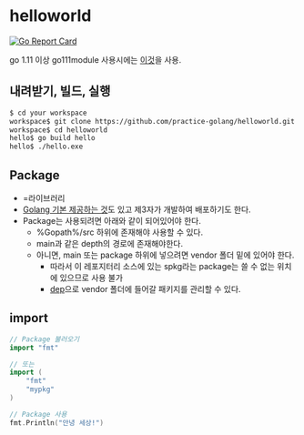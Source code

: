 # helloworld
[![Go Report Card](https://goreportcard.com/badge/github.com/practice-golang/helloworld)](https://goreportcard.com/report/github.com/practice-golang/helloworld)  

go 1.11 이상 go111module 사용시에는 [이것](https://github.com/practice-golang/go111module-localpkg)을 사용.

## 내려받기, 빌드, 실행
```sh
$ cd your workspace
workspace$ git clone https://github.com/practice-golang/helloworld.git
workspace$ cd helloworld
hello$ go build hello
hello$ ./hello.exe
```

## Package
* =라이브러리
* [Golang 기본 제공하는 것](https://golang.org/pkg/)도 있고 제3자가 개발하여 배포하기도 한다.
* Package는 사용되려면 아래와 같이 되어있어야 한다.
  * %Gopath%/src 하위에 존재해야 사용할 수 있다.
  * main과 같은 depth의 경로에 존재해야한다.
  * 아니면, main 또는 package 하위에 넣으려면 vendor 폴더 밑에 있어야 한다.
    * 따라서 이 레포지터리 소스에 있는 spkg라는 package는 쓸 수 없는 위치에 있으므로 사용 불가
    * [dep](https://github.com/golang/dep)으로 vendor 폴더에 들어갈 패키지를 관리할 수 있다.

## import
```go
// Package 불러오기
import "fmt"

// 또는
import (
    "fmt"
    "mypkg"
)

// Package 사용
fmt.Println("안녕 세상!")
```
